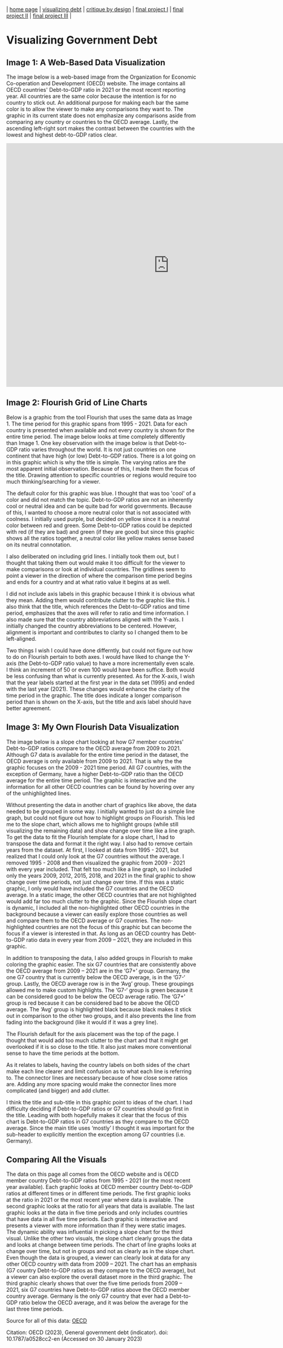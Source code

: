 | [home page](https://aburrou2.github.io/burroughs-portfolio/) | [visualizing debt](dataviz2) | [critique by design](Assignment34) | [final project I](final-project-part-one) | [final project II](final-project-part-two) | [final project III](final-project-part-three) |

# Visualizing Government Debt

## Image 1: A Web-Based Data Visualization

The image below is a web-based image from the Organization for Economic Co-operation and Development (OECD) website. The image contains all OECD countries' Debt-to-GDP ratio in 2021 or the most recent reporting year. All countries are the same color because the intention is for no country to stick out. An additional purpose for making each bar the same color is to allow the viewer to make any comparisons they want to. The graphic in its current state does not emphasize any comparisons aside from comparing any country or countries to the OECD average. Lastly, the ascending left-right sort makes the contrast between the countries with the lowest and highest debt-to-GDP ratios clear. 

<iframe src="https://data.oecd.org/chart/6XVM" width="860" height="645" style="border: 0" mozallowfullscreen="true" webkitallowfullscreen="true" allowfullscreen="true"><a href="https://data.oecd.org/chart/6XVM" target="_blank">OECD Chart: General government debt, Total, % of GDP, Annual, 2021</a></iframe>

## Image 2: Flourish Grid of Line Charts

Below is a graphic from the tool Flourish that uses the same data as Image 1. The time period for this graphic spans from 1995 - 2021. Data for each country is presented when available and not every country is shown for the entire time period. The image below looks at time completely differently than Image 1. One key observation with the image below is that Debt-to-GDP ratio varies throughout the world. It is not just countries on one continent that have high (or low) Debt-to-GDP ratios. There is a lot going on in this graphic which is why the title is simple. The varying ratios are the most apparent initial observation. Because of this, I made them the focus of the title. Drawing attention to specific countries or regions would require too much thinking/searching for a viewer. 

The default color for this graphic was blue. I thought that was too 'cool' of a color and did not match the topic. Debt-to-GDP ratios are not an inherently cool or neutral idea and can be quite bad for world governments. Because of this, I wanted to choose a more neutral color that is not associated with coolness. I initially used purple, but decided on yellow since it is a neutral color between red and green. Some Debt-to-GDP ratios could be depicted with red (if they are bad) and green (if they are good) but since this graphic shows all the ratios together, a neutral color like yellow makes sense based on its neutral connotation. 

I also deliberated on including grid lines. I initially took them out, but I thought that taking them out would make it too difficult for the viewer to make comparisons or look at individual countries. The gridlines seem to point a viewer in the direction of where the comparison time period begins and ends for a country and at what ratio value it begins at as well. 

I did not include axis labels in this graphic because I think it is obvious what they mean. Adding them would contribute clutter to the graphic like this. I also think that the title, which references the Debt-to-GDP ratios and time period, emphasizes that the axes will refer to ratio and time information. I also made sure that the country abbreviations aligned with the Y-axis. I initially changed the country abbreviations to be centered. However, alignment is important and contributes to clarity so I changed them to be left-aligned. 

Two things I wish I could have done differntly, but could not figure out how to do on Flourish pertain to both axes. I would have liked to change the Y-axis (the Debt-to-GDP ratio value) to have a more incrementally even scale. I think an increment of 50 or even 100 would have been suffice. Both would be less confusing than what is currently presented. As for the X-axis, I wish that the year labels started at the first year in the data set (1995) and ended with the last year (2021). These changes would enhance the clarity of the time period in the graphic. The title does indicate a longer comparison period than is shown on the X-axis, but the title and axis label should have better agreement. 

<div class="flourish-embed flourish-chart" data-src="visualisation/12580324"><script src="https://public.flourish.studio/resources/embed.js"></script></div>

## Image 3: My Own Flourish Data Visualization 

The image below is a slope chart looking at how G7 member countries' Debt-to-GDP ratios compare to the OECD average from 2009 to 2021. Although G7 data is available for the entire time period in the dataset, the OECD average is only available from 2009 to 2021. That is why the the graphic focuses on the 2009 - 2021 time period. All G7 countries, with the exception of Germany, have a higher Debt-to-GDP ratio than the OECD average for the entire time period. The graphic is interactive and the information for all other OECD countries can be found by hovering over any of the unhighlighted lines. 

Without presenting the data in another chart of graphics like above, the data needed to be grouped in some way. I initially wanted to just do a simple line graph, but could not figure out how to highlight groups on Flourish. This led me to the slope chart, which allows me to highlight groups (while still visualizing the remaining data) and show change over time like a line graph. To get the data to fit the Flourish template for a slope chart, I had to transpose the data and format it the right way. I also had to remove certain years from the dataset. At first, I looked at data from 1995 - 2021, but realized that I could only look at the G7 countries without the average. I removed 1995 - 2008 and then visualized the graphic from 2009 - 2021 with every year included. That felt too much like a line graph, so I included only the years 2009, 2012, 2015, 2018, and 2021 in the final graphic to show change over time periods, not just change over time. If this was a static graphic, I only would have included the G7 countries and the OECD average. In a static image, the other OECD countries that are not highlighted would add far too much clutter to the graphic. Since the Flourish slope chart is dynamic, I included all the non-highlighted other OECD countries in the background because a viewer can easily explore those countries as well and compare them to the OECD average or G7 countries. The non-highlighted countries are not the focus of this graphic but can become the focus if a viewer is interested in that. As long as an OECD country has Debt-to-GDP ratio data in every year from 2009 – 2021, they are included in this graphic. 

In addition to transposing the data, I also added groups in Flourish to make coloring the graphic easier. The six G7 countries that are consistently above the OECD average from 2009 – 2021 are in the ‘G7+’ group. Germany, the one G7 country that is currently below the OECD average, is in the ‘G7-‘ group. Lastly, the OECD average row is in the ‘Avg’ group. These groupings allowed me to make custom highlights. The ‘G7-‘ group is green because it can be considered good to be below the OECD average ratio. The ‘G7+’ group is red because it can be considered bad to be above the OECD average. The ‘Avg’ group is highlighted black because black makes it stick out in comparison to the other two groups, and it also prevents the line from fading into the background (like it would if it was a grey line). 

The Flourish default for the axis placement was the top of the page. I thought that would add too much clutter to the chart and that it might get overlooked if it is so close to the title. It also just makes more conventional sense to have the time periods at the bottom. 

As it relates to labels, having the country labels on both sides of the chart make each line clearer and limit confusion as to what each line is referring to. The connector lines are necessary because of how close some ratios are. Adding any more spacing would make the connector lines more complicated (and bigger) and add clutter. 

I think the title and sub-title in this graphic point to ideas of the chart. I had difficulty deciding if Debt-to-GDP ratios or G7 countries should go first in the title. Leading with both hopefully makes it clear that the focus of this chart is Debt-to-GDP ratios in G7 countries as they compare to the OECD average. Since the main title uses ‘mostly’ I thought it was important for the sub-header to explicitly mention the exception among G7 countries (i.e. Germany). 


<div class="flourish-embed flourish-slope" data-src="visualisation/12593267"><script src="https://public.flourish.studio/resources/embed.js"></script></div>

## Comparing All the Visuals

The data on this page all comes from the OECD website and is OECD member country Debt-to-GDP ratios from 1995 - 2021 (or the most recent year available). Each graphic looks at OECD member country Debt-to-GDP ratios at different times or in different time periods. The first graphic looks at the ratio in 2021 or the most recent year where data is available. The second graphic looks at the ratio for all years that data is available. The last graphic looks at the data in five time periods and only includes countries that have data in all five time periods. Each graphic is interactive and presents a viewer with more information than if they were static images. The dynamic ability was influential in picking a slope chart for the third visual. Unlike the other two visuals, the slope chart clearly groups the data and looks at change between time periods. The chart of line graphs looks at change over time, but not in groups and not as clearly as in the slope chart. Even though the data is grouped, a viewer can clearly look at data for any other OECD country with data from 2009 – 2021. The chart has an emphasis (G7 country Debt-to-GDP ratios as they compare to the OECD average), but a viewer can also explore the overall dataset more in the third graphic. The third graphic clearly shows that over the five time periods from 2009 – 2021, six G7 countries have Debt-to-GDP ratios above the OECD member country average. Germany is the only G7 country that ever had a Debt-to-GDP ratio below the OECD average, and it was below the average for the last three time periods. 

Source for all of this data: [OECD](https://data.oecd.org/gga/general-government-debt.htm)

Citation: OECD (2023), General government debt (indicator). doi: 10.1787/a0528cc2-en (Accessed on 30 January 2023)
